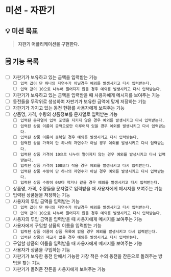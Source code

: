 # 미션 - 자판기

## 💡 미션 목표

> **자판기 어플리케이션을 구현한다.**

## 🗒 기능 목록

- [ ] 자판기가 보유하고 있는 금액을 입력받는 기능
    - [ ] `입력 값이 단 하나의 자연수가 아닐경우 예외를 발생시키고 다시 입력받는다.`
    - [ ] `입력 값이 10으로 나누어 떨어지지 않을 경우 예외를 발생시키고 다시 입력받는다.`
- [ ] 자판기가 보유하고 있는 금액을 입력받을 때 사용자에게 메시지를 보여주는 기능
- [ ] 동전들을 무작위로 생성하여 자판기가 보유한 금액에 맞게 저장하는 기능
- [ ] 자판기가 가지고 있는 동전 현황를 사용자에게 보여주는 기능
- [ ] 상품명, 가격, 수량의 상품정보를 문자열로 입력받는 기능
    - [ ] `입력된 문자열이 입력 포맷을 지키지 않은 경우 예외를 발생시키고 다시 입력받는다.`
    - [ ] `입력된 상품 이름이 공백으로만 이루어져 있을 경우 예외를 발생시키고 다시 입력받는다.`
    - [ ] `입력된 상품 이름이 중복일 경우 예외를 발생시키고 다시 입력받는다.`
    - [ ] `입력된 상품 가격이 단 하나의 자연수가 아닐 경우 예외를 발생시키고 다시 입력받는다.`
    - [ ] `입력된 상품 가격이 10으로 나누어 떨어지지 않는 경우 예외를 발생시키고 다시 입력받는다.`
    - [ ] `입력된 상품 가격이 100보다 작을 경우 예외를 발생시키고 다시 입력받는다.`
    - [ ] `입력된 상품 수량이 단 하나의 자연수가 아닐 경우 예외를 발생시키고 다시 입력받는다.`
    - [ ] `입력된 상품 수량이 0보다 작거나 같을 경우 예외를 발생시키고 다시 입력받는다.`
- [ ] 상품명, 가격, 수량들을 문자열로 입력받을 때 사용자에게 메시지를 보여주는 기능
- [ ] 입력된 상품들을 저장하는 기능
- [ ] 사용자의 투입 금액을 입력받는 기능
    - [ ] `입력 값이 단 하나의 자연수가 아닐경우 예외를 발생시키고 다시 입력받는다.`
    - [ ] `입력 값이 10으로 나누어 떨어지지 않을 경우 예외를 발생시키고 다시 입력받는다.`
- [ ] 사용자의 투입 금액을 입력받을 때 사용자에게 메시지를 보여주는 기능
- [ ] 사용자에게 구입할 상품의 이름을 입력받는 기능
    - [ ] `입력된 상품 이름이 상품 목록에 없을 경우 예외를 발생시키고 다시 입력받는다.`
    - [ ] `입력된 상품의 재고가 없을 경우 예외를 발생시키고 다시 입력받는다.`
- [ ] 구입할 상품의 이름을 입력받을 때 사용자에게 메시지를 보여주는 기능
- [ ] 사용자가 상품을 구입하는 기능
- [ ] 자판기가 보유한 동전 안에서 가능한 가장 적은 수의 동전을 잔돈으로 돌려주는 방법을 찾는 기능
- [ ] 자판기가 돌려준 잔돈을 사용자에게 보여주는 기능

